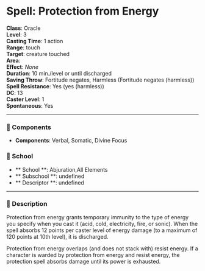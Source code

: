 
# Spell: Protection from Energy
**Class**: Oracle  
**Level**: 3  
**Casting Time**: 1 action  
**Range**: touch  
**Target**: creature touched  
**Area**:   
**Effect**: _None_  
**Duration**: 10 min./level or until discharged  
**Saving Throw**: Fortitude negates, Harmless (Fortitude negates (harmless))  
**Spell Resistance**: Yes (yes (harmless))  
**DC**: 13  
**Caster Level**: 1  
**Spontaneous**: Yes

---

### 🔮 Components
- **Components**: Verbal, Somatic, Divine Focus

### 🏫 School
- ** School **: Abjuration,All Elements
- ** Subschool **: undefined
- ** Descriptor **: undefined
---

### 📜 Description
Protection from energy grants temporary immunity to the type of energy you specify when you cast it (acid, cold, electricity, fire, or sonic). When the spell absorbs 12 points per caster level of energy damage (to a maximum of 120 points at 10th level), it is discharged.

Protection from energy overlaps (and does not stack with) resist energy. If a character is warded by protection from energy and resist energy, the protection spell absorbs damage until its power is exhausted.
